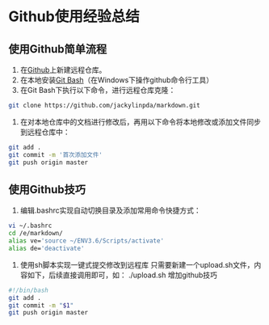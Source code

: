 # Github使用经验总结

## 使用Github简单流程
1. 在[Github](https://github.com)上新建远程仓库。
1. 在本地安装[Git Bash](https://github.com/git-for-windows/git/releases/download/v2.17.0.windows.1/Git-2.17.0-64-bit.exe)（在Windows下操作github命令行工具）
1. 在Git Bash下执行以下命令，进行远程仓库克隆：
```bash
git clone https://github.com/jackylinpda/markdown.git
```
1. 在对本地仓库中的文档进行修改后，再用以下命令将本地修改或添加文件同步到远程仓库中：
```bash
git add .
git commit -m '首次添加文件'
git push origin master
```
## 使用Github技巧



1. 编辑.bashrc实现自动切换目录及添加常用命令快捷方式：
```bash
vi ~/.bashrc
cd /e/markdown/
alias ve='source ~/ENV3.6/Scripts/activate'
alias de='deactivate'
```

1. 使用sh脚本实现一键式提交修改到远程库
只需要新建一个upload.sh文件，内容如下，后续直接调用即可，如：
./upload.sh 增加github技巧
```bash
#!/bin/bash
git add .
git commit -m "$1"
git push origin master
```

